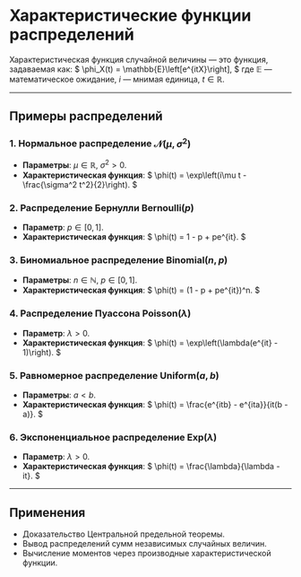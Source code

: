 # Характеристические функции распределений

Характеристическая функция случайной величины — это функция, задаваемая как:
$
\phi_X(t) = \mathbb{E}\left[e^{itX}\right],
$
где $\mathbb{E}$ — математическое ожидание, $i$ — мнимая единица, $t \in \mathbb{R}$.

---

## Примеры распределений

### 1. Нормальное распределение $\mathcal{N}(\mu, \sigma^2)$
- **Параметры**: $\mu \in \mathbb{R}$, $\sigma^2 > 0$.
- **Характеристическая функция**:
  $
  \phi(t) = \exp\left(i\mu t - \frac{\sigma^2 t^2}{2}\right).
  $

### 2. Распределение Бернулли $\text{Bernoulli}(p)$
- **Параметр**: $p \in [0, 1]$.
- **Характеристическая функция**:
  $
  \phi(t) = 1 - p + pe^{it}.
  $

### 3. Биномиальное распределение $\text{Binomial}(n, p)$
- **Параметры**: $n \in \mathbb{N}$, $p \in [0, 1]$.
- **Характеристическая функция**:
  $
  \phi(t) = (1 - p + pe^{it})^n.
  $

### 4. Распределение Пуассона $\text{Poisson}(\lambda)$
- **Параметр**: $\lambda > 0$.
- **Характеристическая функция**:
  $
  \phi(t) = \exp\left(\lambda(e^{it} - 1)\right).
  $

### 5. Равномерное распределение $\text{Uniform}(a, b)$
- **Параметры**: $a < b$.
- **Характеристическая функция**:
  $
  \phi(t) = \frac{e^{itb} - e^{ita}}{it(b - a)}.
  $

### 6. Экспоненциальное распределение $\text{Exp}(\lambda)$
- **Параметр**: $\lambda > 0$.
- **Характеристическая функция**:
  $
  \phi(t) = \frac{\lambda}{\lambda - it}.
  $

---

## Применения
- Доказательство Центральной предельной теоремы.
- Вывод распределений сумм независимых случайных величин.
- Вычисление моментов через производные характеристической функции.